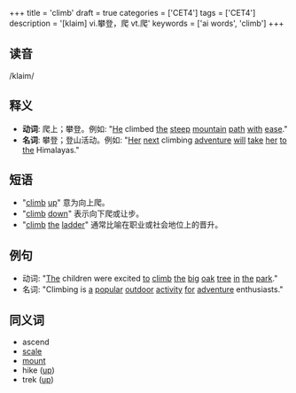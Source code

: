 +++
title = 'climb'
draft = true
categories = ['CET4']
tags = ['CET4']
description = '[klaim] vi.攀登，爬 vt.爬'
keywords = ['ai words', 'climb']
+++

## 读音
/klaim/

## 释义
- **动词**: 爬上；攀登。例如: "[He](/zh/post/he/) climbed [the](/zh/post/the/) [steep](/zh/post/steep/) [mountain](/zh/post/mountain/) [path](/zh/post/path/) [with](/zh/post/with/) [ease](/zh/post/ease/)."
- **名词**: 攀登；登山活动。例如: "[Her](/zh/post/her/) [next](/zh/post/next/) climbing [adventure](/zh/post/adventure/) [will](/zh/post/will/) [take](/zh/post/take/) [her](/zh/post/her/) [to](/zh/post/to/) [the](/zh/post/the/) Himalayas."

## 短语
- "[climb](/zh/post/climb/) [up](/zh/post/up/)" 意为向上爬。
- "[climb](/zh/post/climb/) [down](/zh/post/down/)" 表示向下爬或让步。
- "[climb](/zh/post/climb/) [the](/zh/post/the/) [ladder](/zh/post/ladder/)" 通常比喻在职业或社会地位上的晋升。

## 例句
- 动词: "[The](/zh/post/the/) children were excited [to](/zh/post/to/) [climb](/zh/post/climb/) [the](/zh/post/the/) [big](/zh/post/big/) [oak](/zh/post/oak/) [tree](/zh/post/tree/) [in](/zh/post/in/) [the](/zh/post/the/) [park](/zh/post/park/)."
- 名词: "Climbing is [a](/zh/post/a/) [popular](/zh/post/popular/) [outdoor](/zh/post/outdoor/) [activity](/zh/post/activity/) [for](/zh/post/for/) [adventure](/zh/post/adventure/) enthusiasts."

## 同义词
- ascend
- [scale](/zh/post/scale/)
- [mount](/zh/post/mount/)
- hike ([up](/zh/post/up/))
- trek ([up](/zh/post/up/))
